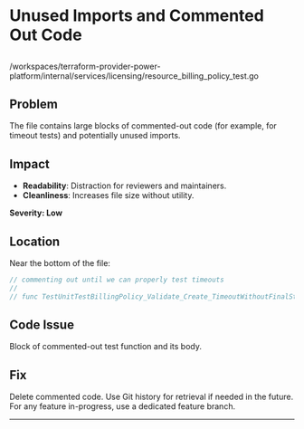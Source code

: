 # Unused Imports and Commented Out Code

##

/workspaces/terraform-provider-power-platform/internal/services/licensing/resource_billing_policy_test.go

## Problem

The file contains large blocks of commented-out code (for example, for timeout tests) and potentially unused imports.

## Impact

- **Readability**: Distraction for reviewers and maintainers.
- **Cleanliness**: Increases file size without utility.

**Severity: Low**

## Location

Near the bottom of the file:

```go
// commenting out until we can properly test timeouts
//
// func TestUnitTestBillingPolicy_Validate_Create_TimeoutWithoutFinalStatus(t *testing.T) { ... }
```

## Code Issue

Block of commented-out test function and its body.

## Fix

Delete commented code. Use Git history for retrieval if needed in the future. For any feature in-progress, use a dedicated feature branch.

---
